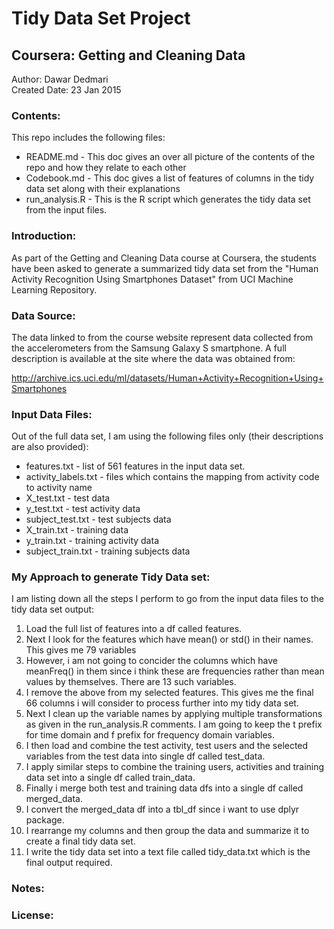 Tidy Data Set Project
=========================

Coursera: Getting and Cleaning Data
-------------------------------------

Author: Dawar Dedmari  
Created Date: 23 Jan 2015 

### Contents:

This repo includes the following files:  
  
  * README.md - This doc gives an over all picture of the contents of the repo and how they relate to each other  
  * Codebook.md - This doc gives a list of features of columns in the tidy data set along with their explanations
  * run_analysis.R - This is the R script which generates the tidy data set from the input files.   

### Introduction:  

As part of the Getting and Cleaning Data course at Coursera, the students have been asked to generate a summarized tidy data set from 
the "Human Activity Recognition Using Smartphones Dataset" from UCI Machine Learning Repository.

### Data Source:

The data linked to from the course website represent data collected from the accelerometers from the Samsung Galaxy S smartphone.
A full description is available at the site where the data was obtained from:

http://archive.ics.uci.edu/ml/datasets/Human+Activity+Recognition+Using+Smartphones

### Input Data Files:

Out of the full data set, I am using the following files only (their descriptions are also provided):

* features.txt - list of 561 features in the input data set.
* activity_labels.txt - files which contains the mapping from activity code to activity name
* X_test.txt - test data
* y_test.txt - test activity data
* subject_test.txt - test subjects data
* X_train.txt - training data
* y_train.txt - training activity data
* subject_train.txt - training subjects data

### My Approach to generate Tidy Data set:

I am listing down all the steps I perform to go from the input data files to the tidy data set output:

1. Load the full list of features into a df called features.
2. Next I look for the features which have mean() or std() in their names. This gives me 79 variables
3. However, i am not going to concider the columns which have meanFreq() in them since i think these are frequencies rather than mean values by themselves. There are 13 such variables.
4. I remove the above from my selected features. This gives me the final 66 columns i will consider to process further into my tidy data set.
5. Next I clean up the variable names by applying multiple transformations as given in the run_analysis.R comments. I am going to keep the t prefix for time domain and f prefix for frequency domain variables.
6. I then load and combine the test activity, test users and the selected variables from the test data into single df called test_data.
7. I apply similar steps to combine the training users, activities and training data set into a single df called train_data.
8. Finally i merge both test and training data dfs into a single df called merged_data.
9. I convert the merged_data df into a tbl_df since i want to use dplyr package.
10. I rearrange my columns and then group the data and summarize it to create a final tidy data set.
11. I write the tidy data set into a text file called tidy_data.txt which is the final output required.




### Notes:

### License:




